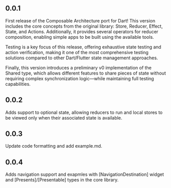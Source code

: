 ## 0.0.1

First release of the Composable Architecture port for Dart! This version includes the core concepts from the original library: Store, Reducer, Effect, State, and Actions. Additionally, it provides several operators for reducer composition, enabling simple apps to be built using the available tools.

Testing is a key focus of this release, offering exhaustive state testing and action verification, making it one of the most comprehensive testing solutions compared to other Dart/Flutter state management approaches.

Finally, this version introduces a preliminary v0 implementation of the Shared type, which allows different features to share pieces of state without requiring complex synchronization logic—while maintaining full testing capabilities.

## 0.0.2

Adds support to optional state, allowing reducers to run and local stores to be viewed only when their associated state is available.

## 0.0.3

Update code formatting and add example.md.

## 0.0.4

Adds navigation support and exapmles with [NavigationDestination] widget and [Presents]/[Presentable] types in the core library.